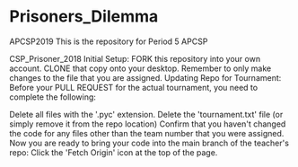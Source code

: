 # Prisoners_Dilemma

APCSP2019
This is the repository for Period 5 APCSP

CSP_Prisoner_2018
Initial Setup:
FORK this repository into your own account.
CLONE that copy onto your desktop.
Remember to only make changes to the file that you are assigned.
Updating Repo for Tournament:
Before your PULL REQUEST for the actual tournament, you need to complete the following:

Delete all files with the '.pyc' extension.
Delete the 'tournament.txt' file (or simply remove it from the repo location)
Confirm that you haven't changed the code for any files other than the team number that you were assigned. Now you are ready to bring your code into the main branch of the teacher's repo:
Click the 'Fetch Origin' icon at the top of the page.
